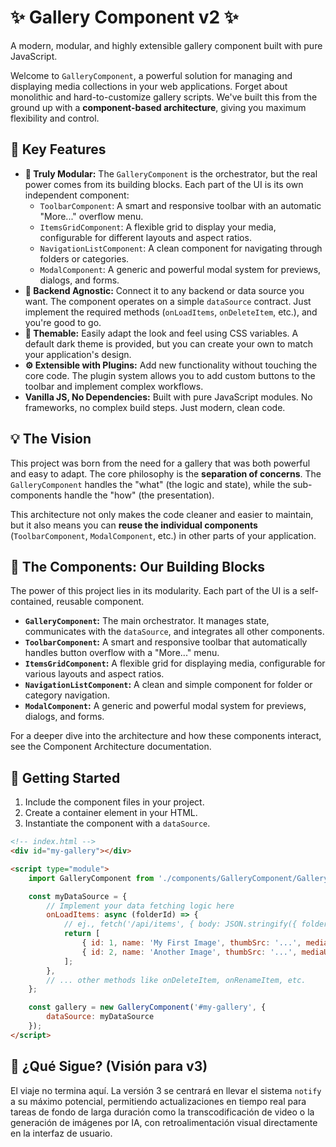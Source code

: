 # ✨ Gallery Component v2 ✨

A modern, modular, and highly extensible gallery component built with pure JavaScript.

Welcome to `GalleryComponent`, a powerful solution for managing and displaying media collections in your web applications. Forget about monolithic and hard-to-customize gallery scripts. We've built this from the ground up with a **component-based architecture**, giving you maximum flexibility and control.

## 🚀 Key Features

*   **🧩 Truly Modular:** The `GalleryComponent` is the orchestrator, but the real power comes from its building blocks. Each part of the UI is its own independent component:
    *   `ToolbarComponent`: A smart and responsive toolbar with an automatic "More..." overflow menu.
    *   `ItemsGridComponent`: A flexible grid to display your media, configurable for different layouts and aspect ratios.
    *   `NavigationListComponent`: A clean component for navigating through folders or categories.
    *   `ModalComponent`: A generic and powerful modal system for previews, dialogs, and forms.
*   **🔌 Backend Agnostic:** Connect it to any backend or data source you want. The component operates on a simple `dataSource` contract. Just implement the required methods (`onLoadItems`, `onDeleteItem`, etc.), and you're good to go.
*   **🎨 Themable:** Easily adapt the look and feel using CSS variables. A default dark theme is provided, but you can create your own to match your application's design.
*   **⚙️ Extensible with Plugins:** Add new functionality without touching the core code. The plugin system allows you to add custom buttons to the toolbar and implement complex workflows.
*   **Vanilla JS, No Dependencies:** Built with pure JavaScript modules. No frameworks, no complex build steps. Just modern, clean code.

## 💡 The Vision

This project was born from the need for a gallery that was both powerful and easy to adapt. The core philosophy is the **separation of concerns**. The `GalleryComponent` handles the "what" (the logic and state), while the sub-components handle the "how" (the presentation).

This architecture not only makes the code cleaner and easier to maintain, but it also means you can **reuse the individual components** (`ToolbarComponent`, `ModalComponent`, etc.) in other parts of your application.

## 🧩 The Components: Our Building Blocks

The power of this project lies in its modularity. Each part of the UI is a self-contained, reusable component.

*   **`GalleryComponent`:** The main orchestrator. It manages state, communicates with the `dataSource`, and integrates all other components.
*   **`ToolbarComponent`:** A smart and responsive toolbar that automatically handles button overflow with a "More..." menu.
*   **`ItemsGridComponent`:** A flexible grid for displaying media, configurable for various layouts and aspect ratios.
*   **`NavigationListComponent`:** A clean and simple component for folder or category navigation.
*   **`ModalComponent`:** A generic and powerful modal system for previews, dialogs, and forms.

For a deeper dive into the architecture and how these components interact, see the Component Architecture documentation.

## 🏁 Getting Started

1.  Include the component files in your project.
2.  Create a container element in your HTML.
3.  Instantiate the component with a `dataSource`.

```html
<!-- index.html -->
<div id="my-gallery"></div>

<script type="module">
    import GalleryComponent from './components/GalleryComponent/GalleryComponent.js';

    const myDataSource = {
        // Implement your data fetching logic here
        onLoadItems: async (folderId) => {
            // ej., fetch('/api/items', { body: JSON.stringify({ folderId }) })
            return [
                { id: 1, name: 'My First Image', thumbSrc: '...', mediaUrl: '...' },
                { id: 2, name: 'Another Image', thumbSrc: '...', mediaUrl: '...' }
            ];
        },
        // ... other methods like onDeleteItem, onRenameItem, etc.
    };

    const gallery = new GalleryComponent('#my-gallery', {
        dataSource: myDataSource
    });
</script>
```

## 🔮 ¿Qué Sigue? (Visión para v3)

El viaje no termina aquí. La versión 3 se centrará en llevar el sistema `notify` a su máximo potencial, permitiendo actualizaciones en tiempo real para tareas de fondo de larga duración como la transcodificación de video o la generación de imágenes por IA, con retroalimentación visual directamente en la interfaz de usuario.